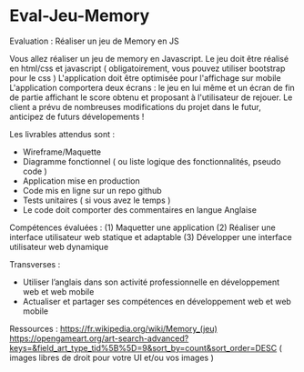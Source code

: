 # Eval-Jeu-Memory

Evaluation : Réaliser un jeu de Memory en JS

Vous allez réaliser un jeu de memory en Javascript.
Le jeu doit être réalisé en html/css et javascript ( obligatoirement, vous pouvez utiliser bootstrap pour le css )
L'application doit être optimisée pour l'affichage sur mobile
L'application comportera deux écrans : le jeu en lui même et un écran de fin de partie affichant le score obtenu et proposant à l'utilisateur de rejouer.
Le client a prévu de nombreuses modifications du projet dans le futur, anticipez de futurs dévelopements !


Les livrables attendus sont : 
- Wireframe/Maquette 
- Diagramme fonctionnel ( ou liste logique des fonctionnalités, pseudo code )
- Application mise en production
- Code mis en ligne sur un repo github
- Tests unitaires ( si vous avez le temps )
- Le code doit comporter des commentaires en langue Anglaise

Compétences évaluées :
(1) Maquetter une application
(2) Réaliser une interface utilisateur web statique et adaptable
(3) Développer une interface utilisateur web dynamique

Transverses : 
- Utiliser l’anglais dans son activité professionnelle en développement web et web
mobile
- Actualiser et partager ses compétences en développement web et web mobile

Ressources : 
https://fr.wikipedia.org/wiki/Memory_(jeu)
https://opengameart.org/art-search-advanced?keys=&field_art_type_tid%5B%5D=9&sort_by=count&sort_order=DESC ( images libres de droit pour votre UI et/ou vos images ) 
